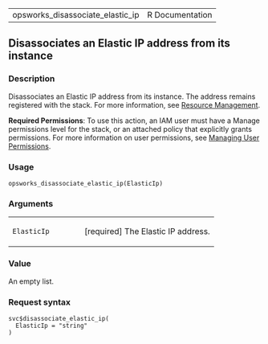 <table style="width: 100%;">
<tbody>
<tr class="odd">
<td>opsworks_disassociate_elastic_ip</td>
<td style="text-align: right;">R Documentation</td>
</tr>
</tbody>
</table>

## Disassociates an Elastic IP address from its instance

### Description

Disassociates an Elastic IP address from its instance. The address
remains registered with the stack. For more information, see [Resource
Management](https://docs.aws.amazon.com/opsworks/latest/userguide/resources.html).

**Required Permissions**: To use this action, an IAM user must have a
Manage permissions level for the stack, or an attached policy that
explicitly grants permissions. For more information on user permissions,
see [Managing User
Permissions](https://docs.aws.amazon.com/opsworks/latest/userguide/opsworks-security-users.html).

### Usage

    opsworks_disassociate_elastic_ip(ElasticIp)

### Arguments

<table>
<colgroup>
<col style="width: 35%" />
<col style="width: 65%" />
</colgroup>
<tbody>
<tr class="odd">
<td><code
id="opsworks_disassociate_elastic_ip_:_ElasticIp">ElasticIp</code></td>
<td><p>[required] The Elastic IP address.</p></td>
</tr>
</tbody>
</table>

### Value

An empty list.

### Request syntax

    svc$disassociate_elastic_ip(
      ElasticIp = "string"
    )

